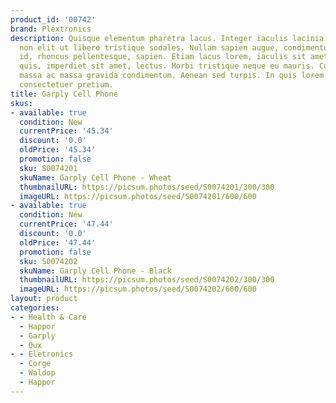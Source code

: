 ```yaml
---
product_id: '00742'
brand: Plextronics
description: Quisque elementum pharetra lacus. Integer iaculis lacinia massa. Curabitur
  non elit ut libero tristique sodales. Nullam sapien augue, condimentum vel, venenatis
  id, rhoncus pellentesque, sapien. Etiam lacus lorem, iaculis sit amet, pharetra
  quis, imperdiet sit amet, lectus. Morbi tristique neque eu mauris. Curabitur nec
  massa ac massa gravida condimentum. Aenean sed turpis. In quis lorem vitae elit
  consectetuer pretium.
title: Garply Cell Phone
skus:
- available: true
  condition: New
  currentPrice: '45.34'
  discount: '0.0'
  oldPrice: '45.34'
  promotion: false
  sku: S0074201
  skuName: Garply Cell Phone - Wheat
  thumbnailURL: https://picsum.photos/seed/S0074201/300/300
  imageURL: https://picsum.photos/seed/S0074201/600/600
- available: true
  condition: New
  currentPrice: '47.44'
  discount: '0.0'
  oldPrice: '47.44'
  promotion: false
  sku: S0074202
  skuName: Garply Cell Phone - Black
  thumbnailURL: https://picsum.photos/seed/S0074202/300/300
  imageURL: https://picsum.photos/seed/S0074202/600/600
layout: product
categories:
- - Health & Care
  - Happor
  - Garply
  - Qux
- - Eletronics
  - Corge
  - Waldop
  - Happor
---
```

